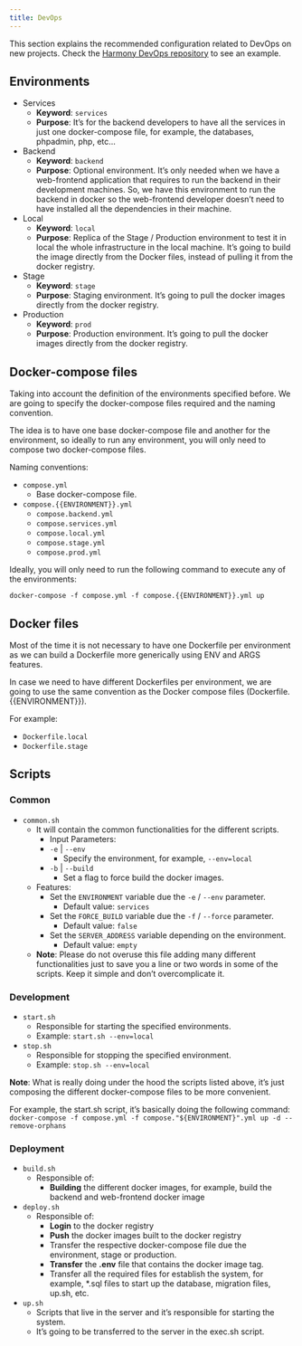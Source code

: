 ```yaml
---
title: DevOps
---
```


This section explains the recommended configuration related to DevOps on new projects.
Check the [Harmony DevOps repository](https://github.com/mobilejazz/harmony-devops) to see an example.

## Environments

* Services
  * **Keyword**: `services`
  * **Purpose**: It’s for the backend developers to have all the services in just one docker-compose file, for example, the databases, phpadmin, php, etc…
* Backend
   * **Keyword**: `backend`
   * **Purpose**: Optional environment. It’s only needed when we have a web-frontend application that requires to 
     run the backend in their development machines. So, we have this environment to run the backend in docker so the web-frontend developer doesn’t need to have installed all the dependencies in their machine.
* Local
   * **Keyword**: `local`
   * **Purpose**: Replica of the Stage / Production environment to test it in local the whole infrastructure in 
     the local machine. It’s going to build the image directly from the Docker files, instead of pulling it from the docker registry.
* Stage
   * **Keyword**: `stage`
   * **Purpose**: Staging environment. It’s going to pull the docker images directly from the docker registry.
* Production
   * **Keyword**: `prod`
   * **Purpose**: Production environment. It’s going to pull the docker images directly from the docker registry.

## Docker-compose files

Taking into account the definition of the environments specified before. We are going to specify the docker-compose files required and the naming convention.

The idea is to have one base docker-compose file and another for the environment, so ideally to run any environment, you will only need to compose two docker-compose files.

Naming conventions:

* `compose.yml`
  * Base docker-compose file.
* `compose.{{ENVIRONMENT}}.yml`
  * `compose.backend.yml`
  * `compose.services.yml`
  * `compose.local.yml`
  * `compose.stage.yml`
  * `compose.prod.yml`

Ideally, you will only need to run the following command to execute any of the environments:

`docker-compose -f compose.yml -f compose.{{ENVIRONMENT}}.yml up`

## Docker files

Most of the time it is not necessary to have one Dockerfile per environment as we can build a Dockerfile more generically using ENV and ARGS features.

In case we need to have different Dockerfiles per environment, we are going to use the same convention as the Docker compose files (Dockerfile.{{ENVIRONMENT}}).

For example:

* `Dockerfile.local`
* `Dockerfile.stage`

## Scripts

### Common

* `common.sh`
  * It will contain the common functionalities for the different scripts.
    * Input Parameters:
    * `-e` | `--env`
      * Specify the environment, for example, `--env=local`
    * `-b` | `--build`
      * Set a flag to force build the docker images.
  * Features:
    * Set the `ENVIRONMENT` variable due the `-e` / `--env` parameter.
      * Default value: `services`
    * Set the `FORCE_BUILD` variable due the `-f` / `--force` parameter.
      * Default value: `false`
    * Set the `SERVER_ADDRESS` variable depending on the environment.
      * Default value: `empty`
  * **Note**: Please do not overuse this file adding many different functionalities just to save you a line or two words in some of the scripts. Keep it simple and don’t overcomplicate it.

### Development

* `start.sh`
  * Responsible for starting the specified environments.
  * Example: `start.sh --env=local`
* `stop.sh`
   * Responsible for stopping the specified environment.
   * Example: `stop.sh --env=local`

**Note**: What is really doing under the hood the scripts listed above, it’s just composing the different docker-compose files to be more convenient.

For example, the start.sh script, it’s basically doing the following command:
`docker-compose -f compose.yml -f compose."${ENVIRONMENT}".yml up -d --remove-orphans`

### Deployment

* `build.sh`
  * Responsible of:
    * **Building** the different docker images, for example, build the backend and web-frontend docker image
* `deploy.sh`
  * Responsible of:
    * **Login** to the docker registry
    * **Push** the docker images built to the docker registry
    * Transfer the respective docker-compose file due the environment, stage or production.
    * **Transfer** the **.env** file that contains the docker image tag.
    * Transfer all the required files for establish the system, for example, *.sql files to start up the database, migration files, up.sh, etc.
* `up.sh`
  * Scripts that live in the server and it’s responsible for starting the system.
  * It’s going to be transferred to the server in the exec.sh script. 
